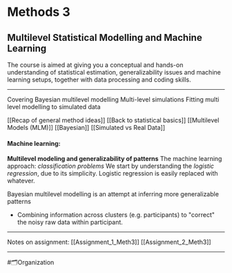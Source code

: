 # Methods 3
## Multilevel Statistical Modelling and Machine Learning
The course is aimed at giving you a conceptual and hands-on understanding of statistical estimation, generalizability issues and machine learning setups, together with data processing and coding skills.

___
Covering Bayesian multilevel modelling
Multi-level simulations
Fitting multi level modelling to simulated data

[[Recap of general method ideas]]
[[Back to statistical basics]]
[[Multilevel Models (MLM)]]
[[Bayesian]]
[[Simulated vs Real Data]]


#### Machine learning:
**Multilevel modeling and generalizability of patterns**
The machine learning approach: *classification problems*
We start by understanding the *logistic regression*, due to its simplicity. Logistic regression is easily replaced with whatever.

Bayesian multilevel modelling is an attempt at inferring more generalizable patterns
- Combining information across clusters (e.g. participants) to "correct" the noisy raw data within participant.






___



Notes on assignment:
[[Assignment_1_Meth3]]
[[Assignment_2_Meth3]]


___
#🗂️Organization 






